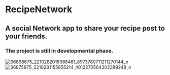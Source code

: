 # RecipeNetwork
## A social Network app to share your recipe post to your friends.
### The project is still in developmental phase.

![36898675_2210282018988461_8973780711211270144_n](https://user-images.githubusercontent.com/15937552/42487988-435f3692-83b8-11e8-9027-0995fccea30f.png)
![36875875_2210281155655214_4012270564302389248_n](https://user-images.githubusercontent.com/15937552/42487990-44a0adb0-83b8-11e8-9daf-b7d466163bd7.png)
